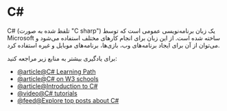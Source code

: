 # C#

C# (تلفظ شده به صورت "C sharp") یک زبان برنامه‌نویسی عمومی است که توسط Microsoft ساخته شده است. از این زبان برای انجام کارهای مختلف استفاده می‌شود و می‌توان از آن برای ایجاد برنامه‌های وب، بازی‌ها، برنامه‌های موبایل و غیره استفاده کرد.

برای یادگیری بیشتر به منابع زیر مراجعه کنید:

- [@article@C# Learning Path](https://docs.microsoft.com/en-us/learn/paths/csharp-first-steps/?WT.mc_id=dotnet-35129-website)
- [@article@C# on W3 schools](https://www.w3schools.com/cs/index.php)
- [@article@Introduction to C#](https://docs.microsoft.com/en-us/shows/CSharp-101/?WT.mc_id=Educationalcsharp-c9-scottha)
- [@video@C# tutorials](https://www.youtube.com/watch?v=gfkTfcpWqAY\&list=PLTjRvDozrdlz3_FPXwb6lX_HoGXa09Yef)
- [@feed@Explore top posts about C#](https://app.daily.dev/tags/c#?ref=roadmapsh)
